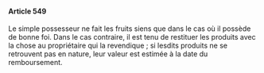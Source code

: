 #### Article 549

Le simple possesseur ne fait les fruits siens que dans le cas où il possède de bonne foi. Dans le cas contraire, il est tenu de restituer les produits avec la chose au propriétaire qui la revendique ; si lesdits produits ne se retrouvent pas en nature, leur valeur est estimée à la date du remboursement.

